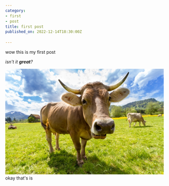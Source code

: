 ```yaml
---
category:
- first
- post
title: first post
published_on: 2022-12-14T18:30:00Z

---
```

wow this is my first post

_isn't it **great**?_

![cow_image](/docs/_assets/pexcow.jpg "hi i'm a cow")okay that's is